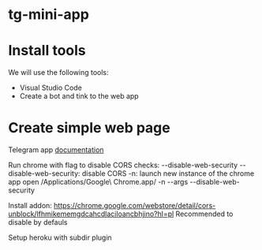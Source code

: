 # tg-mini-app

# Install tools

We will use the following tools:

* Visual Studio Code
* Create a bot and tink to the web app

# Create simple web page

Telegram app [documentation](https://core.telegram.org/bots/webapps)

Run chrome with flag to disable CORS checks: --disable-web-security
--disable-web-security: disable CORS
-n: launch new instance of the chrome app
open /Applications/Google\ Chrome.app/ -n --args --disable-web-security

Install addon: https://chrome.google.com/webstore/detail/cors-unblock/lfhmikememgdcahcdlaciloancbhjino?hl=pl
Recommended to disable by defauls

Setup heroku with subdir plugin